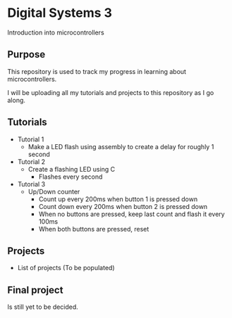 # Digital Systems 3
Introduction into microcontrollers

## Purpose
This repository is used to track my progress in learning about microcontrollers.

I will be uploading all my tutorials and projects to this repository as I go along.

## Tutorials
 - Tutorial 1
 	- Make a LED flash using assembly to create a delay for roughly 1 second
 - Tutorial 2
 	- Create a flashing LED using C
 		- Flashes every second
 - Tutorial 3
 	- Up/Down counter
 		- Count up every 200ms when button 1 is pressed down
 		- Count down every 200ms when button 2 is pressed down
 		- When no buttons are pressed, keep last count and flash it every 100ms
 		- When both buttons are pressed, reset

## Projects
 - List of projects (To be populated)

## Final project
Is still yet to be decided.
